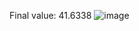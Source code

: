 Final value:  41.6338
![image](https://github.com/EddieDempsey/Prep23Autumn/assets/18040399/14ea4eea-a82d-451b-8c3e-fcbf6f501f31)
